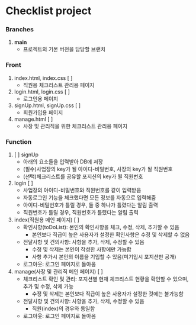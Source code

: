 # Checklist project

### Branches
1. **main**
   - 프로젝트의 기본 버전을 담당할 브랜치

### Front
1. index.html, index.css [ ]
   - 직원용 체크리스트 관리용 페이지
2. login.html, login.css [ ]
   - 로그인용 페이지
3. signUp.html, signUp.css [ ]
   - 회원가입용 페이지
4. manage.html [ ]
   - 사장 및 관리직을 위한 체크리스트 관리용 페이지
   

### Function
1. [ ] signUp
   - 아래의 요소들을 입력받아 DB에 저장
   - (필수)사업장의 key가 될 아이디-비밀번호, 사장의 key가 될 직원번호
   - (선택)체크리스트를 공유할 포지션의 key가 될 직원번호
2. login [ ]
   - 사업장의 아이디-비밀번호와 직원번호를 같이 입력받음
   - 자동로그인 기능을 체크했다면 모든 정보를 자동으로 입력해줌
   - 아이디-비밀번호가 틀릴 경우, 둘 중 하나가 틀렸다는 알림 출력
   - 직원번호가 틀릴 경우, 직원번호가 틀렸다는 알림 출력
3. index(직원용 메인 페이지) [ ]
   - 확인사항(toDoList): 본인의 확인사항을 체크, 수정, 삭제, 추가할 수 있음
       - 본인보다 직급이 높은 사용자가 설정한 확인사항은 수정 및 삭제할 수 없음
   - 전달사항 및 건의사항: 사항을 추가, 삭제, 수정할 수 있음
       - 수정 및 삭제는 본인이 작성한 사항에만 가능함
       - 사항 추가시 본인의 이름을 기입할 수 있음(미기입시 포지션만 공개)
   - 로그아웃: 로그인 페이지로 돌아옴
4. manage(사장 및 관리직 메인 페이지) [ ]
   - 체크리스트 확인 및 관리: 포지션별 현재 체크리스트 현황을 확인할 수 있으며, 추가 및 수정, 삭제 가능
       - 수정 및 삭제는 본인보다 직급이 높은 사용자가 설정한 것에는 불가능함
   - 전달사항 및 건의사항: 사항을 추가, 삭제, 수정할 수 있음
       - 직원(index)의 경우와 동일함
   - 로그아웃: 로그인 페이지로 돌아옴
   
   
   
